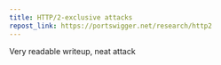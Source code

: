 ```yaml
---
title: HTTP/2-exclusive attacks
repost_link: https://portswigger.net/research/http2
---
```


Very readable writeup, neat attack

